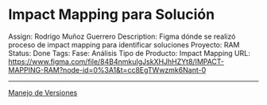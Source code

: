 # Impact Mapping para Solución

Assign: Rodrigo Muñoz Guerrero
Description: Figma dónde se realizó proceso de impact mapping para identificar soluciones
Proyecto: RAM
Status: Done
Tags: Fase: Análisis
Tipo de Producto: Impact Mapping
URL: https://www.figma.com/file/84B4nmkuIgJskXHJhHZYt8/IMPACT-MAPPING-RAM?node-id=0%3A1&t=cc8EgTWwzmk6Nant-0

---

[Manejo de Versiones](Impact%20Mapping%20para%20Solucio%CC%81n%20164c6e0d0f9c4e8daa1028d120bd6acc/Manejo%20de%20Versiones%2010b3aac5410846b2b1805dfaca4d61db.md)